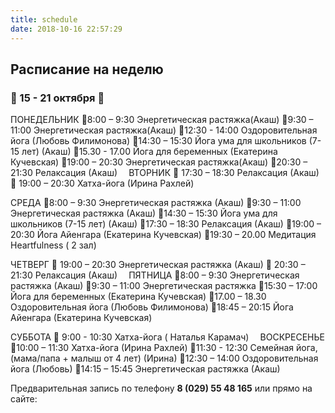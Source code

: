 ```yaml
---
title: schedule
date: 2018-10-16 22:57:29
---
```

## Расписание на неделю

### 🔷 15 - 21 октября 🔷

ПОНЕДЕЛЬНИК
🔸8:00 – 9:30 Энергетическая растяжка(Акаш)
🔸9:30 – 11:00 Энергетическая растяжка(Акаш)
🔸12:30 - 14:00 Оздоровительная йога (Любовь Филимонова)
🔸14:30 – 15:30 Йога ума для школьников (7-15 лет) (Акаш)
🔸15.30 - 17.00 Йога для беременных (Екатерина Кучевская)
🔸19:00 – 20:30 Энергетическая растяжка(Акаш)
🔸20:30 – 21:30 Релаксация (Акаш)
⠀
ВТОРНИК
🔷 17:30 – 18:30 Релаксация (Акаш)
🔷 19:00 – 20:30 Хатха-йога (Ирина Рахлей) ⠀

СРЕДА
🔸8:00 – 9:30 Энергетическая растяжка (Акаш)
🔸9:30 – 11:00 Энергетическая растяжка (Акаш)
🔸14:30 – 15:30 Йога ума для школьников (7-15 лет) (Акаш)
🔸17:30 – 18:30 Релаксация (Акаш)
🔸19:00 – 20:30 Йога Айенгара (Екатерина Кучевская)
🔸19:30 – 20.00 Медитация Heartfulness ( 2 зал)

ЧЕТВЕРГ
🔷 19:00 – 20:30 Энергетическая растяжка (Акаш)
🔷 20:30 – 21:30 Релаксация (Акаш)
⠀
ПЯТНИЦА
🔸8:00 – 9:30 Энергетическая растяжка (Акаш)
🔸9:30 – 11:00 Энергетическая растяжка
🔸15:30 – 17:00 Йога для беременных (Екатерина Кучевская)
🔸17.00 – 18.30 Оздоровительная йога (Любовь Филимонова)
🔸18:45 – 20:15 Йога Айенгара (Екатерина Кучевская)

CУББОТА
🔷 9:00 - 10:30 Хатха-йога ( Наталья Карамач)
⠀
ВОСКРЕСЕНЬЕ
🔸10:00 – 11:30 Хатха-йога (Ирина Рахлей)
🔸11:30 - 12:30 Семейная йога, (мама/папа + малыш от 4 лет) (Ирина)
🔸12:30 – 14:00 Оздоровительная йога (Любовь)
🔸14:15 – 15:45 Энергетическая растяжка (Акаш)

Предварительная запись по телефону **8 (029) 55 48 165**
или прямо на сайте: